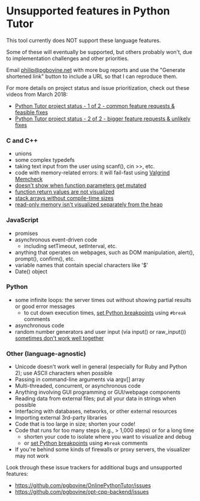 # Unsupported features in Python Tutor

This tool currently does NOT support these language features.

Some of these will eventually be supported, but others probably won't, due to implementation challenges and other priorities.

Email philip@pgbovine.net with more bug reports and use the "Generate shortened link" button to include a URL so that I can reproduce them.

For more details on project status and issue prioritization, check out these videos from March 2018:
- [Python Tutor project status - 1 of 2 - common feature requests & feasible fixes](https://www.youtube.com/watch?v=oKIqejkxqP0)
- [Python Tutor project status - 2 of 2 - bigger feature requests & unlikely fixes](https://www.youtube.com/watch?v=8o-XeFTgD40)

### C and C++

- unions
- some complex typedefs
- taking text input from the user using scanf(), cin >>, etc.
- code with memory-related errors: it will fail-fast using [Valgrind
  Memcheck](http://valgrind.org/docs/manual/mc-manual.html)
- [doesn't show when function parameters get mutated](https://github.com/pgbovine/opt-cpp-backend/issues/57)
- [function return values are not visualized](https://github.com/pgbovine/opt-cpp-backend/issues/4)
- [stack arrays without compile-time sizes](https://github.com/pgbovine/opt-cpp-backend/issues/44)
- [read-only memory isn't visualized separately from the heap](https://github.com/pgbovine/opt-cpp-backend/issues/70)

### JavaScript

- promises
- asynchronous event-driven code
  - including setTimeout, setInterval, etc.
- anything that operates on webpages, such as DOM manipulation, alert(), prompt(), confirm(), etc.
- variable names that contain special characters like '$'
- Date() object


### Python

- some infinite loops: the server times out without showing partial results or good error messages
  - to cut down execution times, [set Python breakpoints](https://youtu.be/80ztTXP90Vs?t=42) using `#break` comments
- asynchronous code
- random number generators and user input (via input() or raw_input())
  [sometimes don't work well together](https://github.com/pgbovine/OnlinePythonTutor/issues/110)


### Other (language-agnostic)

- Unicode doesn't work well in general (especially for Ruby and Python 2); use ASCII characters when possible
- Passing in command-line arguments via argv[] array
- Multi-threaded, concurrent, or asynchronous code
- Anything involving GUI programming or GUI/webpage components
- Reading data from external files; put all your data in strings when possible
- Interfacing with databases, networks, or other external resources
- Importing external 3rd-party libraries
- Code that is too large in size; shorten your code!
- Code that runs for too many steps (e.g., > 1,000 steps) or for a long time
  - shorten your code to isolate where you want to visualize and debug
  - or [set Python breakpoints](https://youtu.be/80ztTXP90Vs?t=42) using `#break` comments
- If you're behind some kinds of firewalls or proxy servers, the visualizer may not work


Look through these issue trackers for additional bugs and unsupported features:
- https://github.com/pgbovine/OnlinePythonTutor/issues
- https://github.com/pgbovine/opt-cpp-backend/issues
